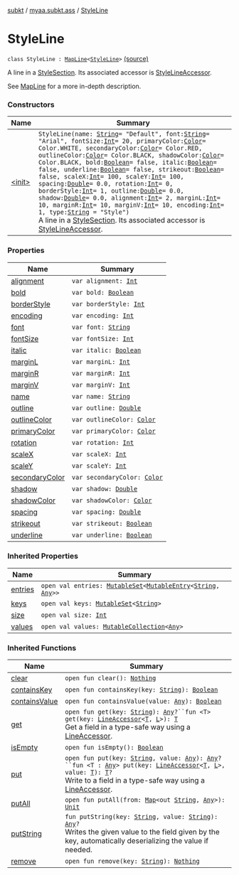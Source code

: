 [subkt](../../index.md) / [myaa.subkt.ass](../index.md) / [StyleLine](./index.md)

# StyleLine

`class StyleLine : `[`MapLine`](../-map-line/index.md)`<`[`StyleLine`](./index.md)`>` [(source)](https://github.com/Myaamori/SubKt/blob/0.1.4/src/main/kotlin/myaa/subkt/ass/parser.kt#L527)

A line in a [StyleSection](../-style-section/index.md).
Its associated accessor is [StyleLineAccessor](../-style-line-accessor/index.md).

See [MapLine](../-map-line/index.md) for a more in-depth description.

### Constructors

| Name | Summary |
|---|---|
| [&lt;init&gt;](-init-.md) | `StyleLine(name: `[`String`](https://kotlinlang.org/api/latest/jvm/stdlib/kotlin/-string/index.html)` = "Default", font: `[`String`](https://kotlinlang.org/api/latest/jvm/stdlib/kotlin/-string/index.html)` = "Arial", fontSize: `[`Int`](https://kotlinlang.org/api/latest/jvm/stdlib/kotlin/-int/index.html)` = 20, primaryColor: `[`Color`](https://docs.oracle.com/javase/9/docs/api/java/awt/Color.html)` = Color.WHITE, secondaryColor: `[`Color`](https://docs.oracle.com/javase/9/docs/api/java/awt/Color.html)` = Color.RED, outlineColor: `[`Color`](https://docs.oracle.com/javase/9/docs/api/java/awt/Color.html)` = Color.BLACK, shadowColor: `[`Color`](https://docs.oracle.com/javase/9/docs/api/java/awt/Color.html)` = Color.BLACK, bold: `[`Boolean`](https://kotlinlang.org/api/latest/jvm/stdlib/kotlin/-boolean/index.html)` = false, italic: `[`Boolean`](https://kotlinlang.org/api/latest/jvm/stdlib/kotlin/-boolean/index.html)` = false, underline: `[`Boolean`](https://kotlinlang.org/api/latest/jvm/stdlib/kotlin/-boolean/index.html)` = false, strikeout: `[`Boolean`](https://kotlinlang.org/api/latest/jvm/stdlib/kotlin/-boolean/index.html)` = false, scaleX: `[`Int`](https://kotlinlang.org/api/latest/jvm/stdlib/kotlin/-int/index.html)` = 100, scaleY: `[`Int`](https://kotlinlang.org/api/latest/jvm/stdlib/kotlin/-int/index.html)` = 100, spacing: `[`Double`](https://kotlinlang.org/api/latest/jvm/stdlib/kotlin/-double/index.html)` = 0.0, rotation: `[`Int`](https://kotlinlang.org/api/latest/jvm/stdlib/kotlin/-int/index.html)` = 0, borderStyle: `[`Int`](https://kotlinlang.org/api/latest/jvm/stdlib/kotlin/-int/index.html)` = 1, outline: `[`Double`](https://kotlinlang.org/api/latest/jvm/stdlib/kotlin/-double/index.html)` = 0.0, shadow: `[`Double`](https://kotlinlang.org/api/latest/jvm/stdlib/kotlin/-double/index.html)` = 0.0, alignment: `[`Int`](https://kotlinlang.org/api/latest/jvm/stdlib/kotlin/-int/index.html)` = 2, marginL: `[`Int`](https://kotlinlang.org/api/latest/jvm/stdlib/kotlin/-int/index.html)` = 10, marginR: `[`Int`](https://kotlinlang.org/api/latest/jvm/stdlib/kotlin/-int/index.html)` = 10, marginV: `[`Int`](https://kotlinlang.org/api/latest/jvm/stdlib/kotlin/-int/index.html)` = 10, encoding: `[`Int`](https://kotlinlang.org/api/latest/jvm/stdlib/kotlin/-int/index.html)` = 1, type: `[`String`](https://kotlinlang.org/api/latest/jvm/stdlib/kotlin/-string/index.html)` = "Style")`<br>A line in a [StyleSection](../-style-section/index.md). Its associated accessor is [StyleLineAccessor](../-style-line-accessor/index.md). |

### Properties

| Name | Summary |
|---|---|
| [alignment](alignment.md) | `var alignment: `[`Int`](https://kotlinlang.org/api/latest/jvm/stdlib/kotlin/-int/index.html) |
| [bold](bold.md) | `var bold: `[`Boolean`](https://kotlinlang.org/api/latest/jvm/stdlib/kotlin/-boolean/index.html) |
| [borderStyle](border-style.md) | `var borderStyle: `[`Int`](https://kotlinlang.org/api/latest/jvm/stdlib/kotlin/-int/index.html) |
| [encoding](encoding.md) | `var encoding: `[`Int`](https://kotlinlang.org/api/latest/jvm/stdlib/kotlin/-int/index.html) |
| [font](font.md) | `var font: `[`String`](https://kotlinlang.org/api/latest/jvm/stdlib/kotlin/-string/index.html) |
| [fontSize](font-size.md) | `var fontSize: `[`Int`](https://kotlinlang.org/api/latest/jvm/stdlib/kotlin/-int/index.html) |
| [italic](italic.md) | `var italic: `[`Boolean`](https://kotlinlang.org/api/latest/jvm/stdlib/kotlin/-boolean/index.html) |
| [marginL](margin-l.md) | `var marginL: `[`Int`](https://kotlinlang.org/api/latest/jvm/stdlib/kotlin/-int/index.html) |
| [marginR](margin-r.md) | `var marginR: `[`Int`](https://kotlinlang.org/api/latest/jvm/stdlib/kotlin/-int/index.html) |
| [marginV](margin-v.md) | `var marginV: `[`Int`](https://kotlinlang.org/api/latest/jvm/stdlib/kotlin/-int/index.html) |
| [name](name.md) | `var name: `[`String`](https://kotlinlang.org/api/latest/jvm/stdlib/kotlin/-string/index.html) |
| [outline](outline.md) | `var outline: `[`Double`](https://kotlinlang.org/api/latest/jvm/stdlib/kotlin/-double/index.html) |
| [outlineColor](outline-color.md) | `var outlineColor: `[`Color`](https://docs.oracle.com/javase/9/docs/api/java/awt/Color.html) |
| [primaryColor](primary-color.md) | `var primaryColor: `[`Color`](https://docs.oracle.com/javase/9/docs/api/java/awt/Color.html) |
| [rotation](rotation.md) | `var rotation: `[`Int`](https://kotlinlang.org/api/latest/jvm/stdlib/kotlin/-int/index.html) |
| [scaleX](scale-x.md) | `var scaleX: `[`Int`](https://kotlinlang.org/api/latest/jvm/stdlib/kotlin/-int/index.html) |
| [scaleY](scale-y.md) | `var scaleY: `[`Int`](https://kotlinlang.org/api/latest/jvm/stdlib/kotlin/-int/index.html) |
| [secondaryColor](secondary-color.md) | `var secondaryColor: `[`Color`](https://docs.oracle.com/javase/9/docs/api/java/awt/Color.html) |
| [shadow](shadow.md) | `var shadow: `[`Double`](https://kotlinlang.org/api/latest/jvm/stdlib/kotlin/-double/index.html) |
| [shadowColor](shadow-color.md) | `var shadowColor: `[`Color`](https://docs.oracle.com/javase/9/docs/api/java/awt/Color.html) |
| [spacing](spacing.md) | `var spacing: `[`Double`](https://kotlinlang.org/api/latest/jvm/stdlib/kotlin/-double/index.html) |
| [strikeout](strikeout.md) | `var strikeout: `[`Boolean`](https://kotlinlang.org/api/latest/jvm/stdlib/kotlin/-boolean/index.html) |
| [underline](underline.md) | `var underline: `[`Boolean`](https://kotlinlang.org/api/latest/jvm/stdlib/kotlin/-boolean/index.html) |

### Inherited Properties

| Name | Summary |
|---|---|
| [entries](../-map-line/entries.md) | `open val entries: `[`MutableSet`](https://kotlinlang.org/api/latest/jvm/stdlib/kotlin.collections/-mutable-set/index.html)`<`[`MutableEntry`](https://kotlinlang.org/api/latest/jvm/stdlib/kotlin.collections/-mutable-map/-mutable-entry/index.html)`<`[`String`](https://kotlinlang.org/api/latest/jvm/stdlib/kotlin/-string/index.html)`, `[`Any`](https://kotlinlang.org/api/latest/jvm/stdlib/kotlin/-any/index.html)`>>` |
| [keys](../-map-line/keys.md) | `open val keys: `[`MutableSet`](https://kotlinlang.org/api/latest/jvm/stdlib/kotlin.collections/-mutable-set/index.html)`<`[`String`](https://kotlinlang.org/api/latest/jvm/stdlib/kotlin/-string/index.html)`>` |
| [size](../-map-line/size.md) | `open val size: `[`Int`](https://kotlinlang.org/api/latest/jvm/stdlib/kotlin/-int/index.html) |
| [values](../-map-line/values.md) | `open val values: `[`MutableCollection`](https://kotlinlang.org/api/latest/jvm/stdlib/kotlin.collections/-mutable-collection/index.html)`<`[`Any`](https://kotlinlang.org/api/latest/jvm/stdlib/kotlin/-any/index.html)`>` |

### Inherited Functions

| Name | Summary |
|---|---|
| [clear](../-map-line/clear.md) | `open fun clear(): `[`Nothing`](https://kotlinlang.org/api/latest/jvm/stdlib/kotlin/-nothing/index.html) |
| [containsKey](../-map-line/contains-key.md) | `open fun containsKey(key: `[`String`](https://kotlinlang.org/api/latest/jvm/stdlib/kotlin/-string/index.html)`): `[`Boolean`](https://kotlinlang.org/api/latest/jvm/stdlib/kotlin/-boolean/index.html) |
| [containsValue](../-map-line/contains-value.md) | `open fun containsValue(value: `[`Any`](https://kotlinlang.org/api/latest/jvm/stdlib/kotlin/-any/index.html)`): `[`Boolean`](https://kotlinlang.org/api/latest/jvm/stdlib/kotlin/-boolean/index.html) |
| [get](../-map-line/get.md) | `open fun get(key: `[`String`](https://kotlinlang.org/api/latest/jvm/stdlib/kotlin/-string/index.html)`): `[`Any`](https://kotlinlang.org/api/latest/jvm/stdlib/kotlin/-any/index.html)`?``fun <T> get(key: `[`LineAccessor`](../-line-accessor/index.md)`<`[`T`](../-map-line/get.md#T)`, `[`L`](../-map-line/index.md#L)`>): `[`T`](../-map-line/get.md#T)<br>Get a field in a type-safe way using a [LineAccessor](../-line-accessor/index.md). |
| [isEmpty](../-map-line/is-empty.md) | `open fun isEmpty(): `[`Boolean`](https://kotlinlang.org/api/latest/jvm/stdlib/kotlin/-boolean/index.html) |
| [put](../-map-line/put.md) | `open fun put(key: `[`String`](https://kotlinlang.org/api/latest/jvm/stdlib/kotlin/-string/index.html)`, value: `[`Any`](https://kotlinlang.org/api/latest/jvm/stdlib/kotlin/-any/index.html)`): `[`Any`](https://kotlinlang.org/api/latest/jvm/stdlib/kotlin/-any/index.html)`?``fun <T : `[`Any`](https://kotlinlang.org/api/latest/jvm/stdlib/kotlin/-any/index.html)`> put(key: `[`LineAccessor`](../-line-accessor/index.md)`<`[`T`](../-map-line/put.md#T)`, `[`L`](../-map-line/index.md#L)`>, value: `[`T`](../-map-line/put.md#T)`): `[`T`](../-map-line/put.md#T)`?`<br>Write to a field in a type-safe way using a [LineAccessor](../-line-accessor/index.md). |
| [putAll](../-map-line/put-all.md) | `open fun putAll(from: `[`Map`](https://kotlinlang.org/api/latest/jvm/stdlib/kotlin.collections/-map/index.html)`<out `[`String`](https://kotlinlang.org/api/latest/jvm/stdlib/kotlin/-string/index.html)`, `[`Any`](https://kotlinlang.org/api/latest/jvm/stdlib/kotlin/-any/index.html)`>): `[`Unit`](https://kotlinlang.org/api/latest/jvm/stdlib/kotlin/-unit/index.html) |
| [putString](../-map-line/put-string.md) | `fun putString(key: `[`String`](https://kotlinlang.org/api/latest/jvm/stdlib/kotlin/-string/index.html)`, value: `[`String`](https://kotlinlang.org/api/latest/jvm/stdlib/kotlin/-string/index.html)`): `[`Any`](https://kotlinlang.org/api/latest/jvm/stdlib/kotlin/-any/index.html)`?`<br>Writes the given value to the field given by the key, automatically deserializing the value if needed. |
| [remove](../-map-line/remove.md) | `open fun remove(key: `[`String`](https://kotlinlang.org/api/latest/jvm/stdlib/kotlin/-string/index.html)`): `[`Nothing`](https://kotlinlang.org/api/latest/jvm/stdlib/kotlin/-nothing/index.html) |
